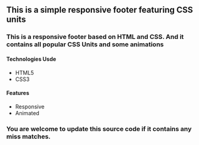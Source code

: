 ## This is a simple responsive footer featuring CSS units

### This is a responsive footer based on HTML and CSS. And it contains all popular CSS Units and some animations

#### Technologies Usde
* HTML5
* CSS3

#### Features
* Responsive
* Animated

### You are welcome to update this source code if it contains any miss matches.